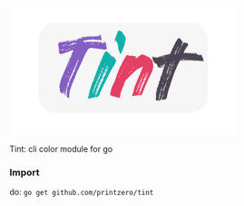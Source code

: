<img src="https://raw.githubusercontent.com/printzero/tint/master/assets/tint_logo.png" width="400" height="225">

Tint: cli color module for go

### Import

do:
`go get github.com/printzero/tint`
